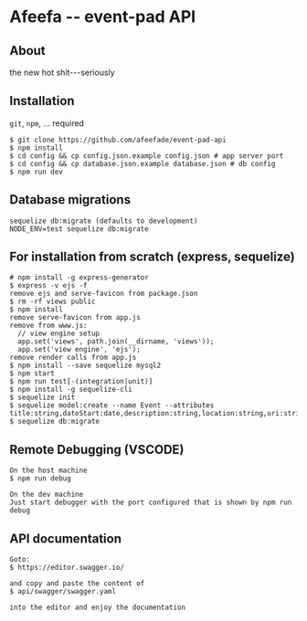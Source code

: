 # Afeefa -- event-pad API

## About

the new hot shit---seriously

## Installation

`git`, `npm`, ... required

    $ git clone https://github.com/afeefade/event-pad-api
    $ npm install
    $ cd config && cp config.json.example config.json # app server port
    $ cd config && cp database.json.example database.json # db config
    $ npm run dev

## Database migrations
    sequelize db:migrate (defaults to development)
    NODE_ENV=test sequelize db:migrate

## For installation from scratch (express, sequelize)

    # npm install -g express-generator
    $ express -v ejs -f
    remove ejs and serve-favicon from package.json
    $ rm -rf views public
    $ npm install
    remove serve-favicon from app.js
    remove from www.js:
      // view engine setup
      app.set('views', path.join(__dirname, 'views'));
      app.set('view engine', 'ejs');
    remove render calls from app.js
    $ npm install --save sequelize mysql2
    $ npm start
    $ npm run test[-(integration|unit)]
    $ npm install -g sequelize-cli
    $ sequelize init
    $ sequelize model:create --name Event --attributes title:string,dateStart:date,description:string,location:string,uri:string
    $ sequelize db:migrate

## Remote Debugging (VSCODE)

    On the host machine
    $ npm run debug

    On the dev machine
    Just start debugger with the port configured that is shown by npm run debug

## API documentation

    Goto: 
    $ https://editor.swagger.io/ 
    
    and copy and paste the content of 
    $ api/swagger/swagger.yaml
    
    into the editor and enjoy the documentation
